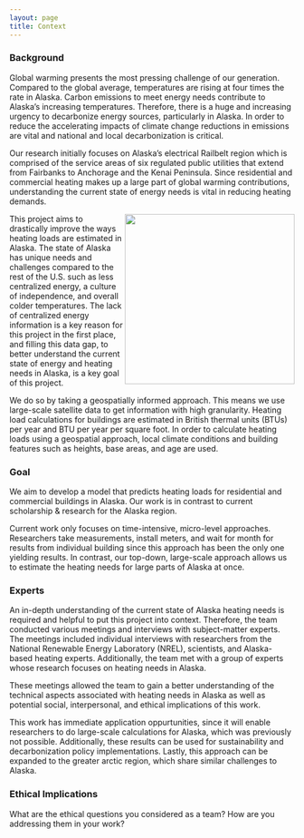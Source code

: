 ```yaml
---
layout: page
title: Context
---
```


### Background

Global warming presents the most pressing challenge of our generation. Compared to the global average, temperatures are rising at four times the rate in Alaska. Carbon emissions to meet energy needs contribute to Alaska’s increasing temperatures. Therefore, there is a huge and increasing urgency to decarbonize energy sources, particularly in Alaska. In order to reduce the accelerating impacts of climate change reductions in emissions are vital and national and local decarbonization is critical.

Our research initially focuses on Alaska’s electrical Railbelt region which is comprised of the service areas of six regulated public utilities that extend from Fairbanks to Anchorage and the Kenai Peninsula. Since residential and commercial heating makes up a large part of global warming contributions, understanding the current state of energy needs is vital in reducing heating demands.

<img align="right" src="{{ site.url }}{{ site.baseurl }}/assets/img/AK_railbelt.png" width="300">

This project aims to drastically improve the ways heating loads are estimated in Alaska. The state of Alaska has unique needs and challenges compared to the rest of the U.S. such as less centralized energy, a culture of independence, and overall colder temperatures. The lack of centralized energy information is a key reason for this project in the first place, and filling this data gap, to better understand the current state of energy and heating needs in Alaska, is a key goal of this project.

We do so by taking a geospatially informed approach. This means we use large-scale satellite data to get information with high granularity. Heating load calculations for buildings are estimated in British thermal units (BTUs) per year and BTU per year per square foot. In order to calculate heating loads using a geospatial approach, local climate conditions and building features such as heights, base areas, and age are used. 


### Goal

We aim to develop a model that predicts heating loads for residential and commercial buildings in Alaska. Our work is in contrast to current scholarship & research for the Alaska region. 

Current work only focuses on time-intensive, micro-level approaches. Researchers take measurements, install meters, and wait for month for results from individual building since this approach has been the only one yielding results.
In contrast, our top-down, large-scale approach allows us to estimate the heating needs for large parts of Alaska at once. 

### Experts

An in-depth understanding of the current state of Alaska heating needs is required and helpful to put this project into context. Therefore, the team conducted various meetings and interviews with subject-matter experts. The meetings included individual interviews with researchers from the National Renewable Energy Laboratory (NREL), scientists, and Alaska-based heating experts. Additionally, the team met with a group of experts whose research focuses on heating needs in Alaska.

These meetings allowed the team to gain a better understanding of the technical aspects associated with heating needs in Alaska as well as potential social, interpersonal, and ethical implications of this work. 

This work has immediate application oppurtunities, since it will enable researchers to do large-scale calculations for Alaska, which was previously not possible. Additionally, these results can be used for sustainability and decarbonization policy implementations. Lastly, this approach can be expanded to the greater arctic region, which share similar challenges to Alaska.

### Ethical Implications

What are the ethical questions you considered as a team?
How are you addressing them in your work?
